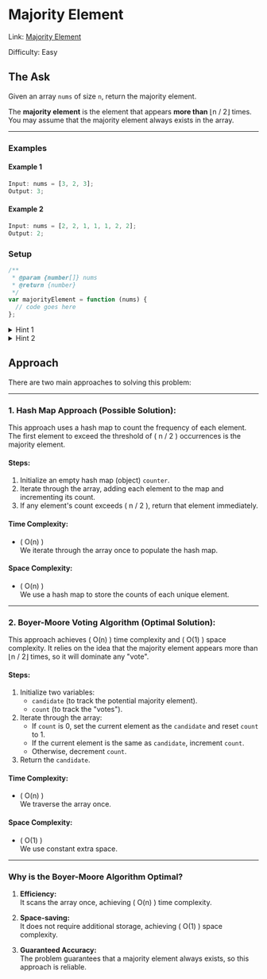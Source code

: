 # Majority Element

Link: [Majority Element](https://leetcode.com/problems/majority-element/description/?envType=study-plan-v2&envId=top-interview-150)

Difficulty: Easy

## The Ask

Given an array `nums` of size `n`, return the majority element.

The **majority element** is the element that appears **more than** ⌊n / 2⌋ times. You may assume that the majority element always exists in the array.

---

### Examples

#### Example 1

```javascript
Input: nums = [3, 2, 3];
Output: 3;
```

#### Example 2

```javascript
Input: nums = [2, 2, 1, 1, 1, 2, 2];
Output: 2;
```

### Setup

```javascript
/**
 * @param {number[]} nums
 * @return {number}
 */
var majorityElement = function (nums) {
  // code goes here
};
```

<details> <summary>Hint 1</summary> A straightforward solution would involve using a hash map to count the frequency of each element. </details> <details> <summary>Hint 2</summary> If you are aiming for \( O(1) \) space complexity, consider the **Boyer-Moore Voting Algorithm**. </details>

## Approach

There are two main approaches to solving this problem:

---

### 1. **Hash Map Approach (Possible Solution):**

This approach uses a hash map to count the frequency of each element. The first element to exceed the threshold of \( n / 2 \) occurrences is the majority element.

#### Steps:

1. Initialize an empty hash map (object) `counter`.
2. Iterate through the array, adding each element to the map and incrementing its count.
3. If any element's count exceeds \( n / 2 \), return that element immediately.

#### Time Complexity:

- \( O(n) \)  
  We iterate through the array once to populate the hash map.

#### Space Complexity:

- \( O(n) \)  
  We use a hash map to store the counts of each unique element.

---

### 2. **Boyer-Moore Voting Algorithm (Optimal Solution):**

This approach achieves \( O(n) \) time complexity and \( O(1) \) space complexity. It relies on the idea that the majority element appears more than ⌊n / 2⌋ times, so it will dominate any "vote".

#### Steps:

1. Initialize two variables:
   - `candidate` (to track the potential majority element).
   - `count` (to track the "votes").
2. Iterate through the array:
   - If `count` is 0, set the current element as the `candidate` and reset `count` to 1.
   - If the current element is the same as `candidate`, increment `count`.
   - Otherwise, decrement `count`.
3. Return the `candidate`.

#### Time Complexity:

- \( O(n) \)  
  We traverse the array once.

#### Space Complexity:

- \( O(1) \)  
  We use constant extra space.

---

### Why is the Boyer-Moore Algorithm Optimal?

1. **Efficiency:**  
   It scans the array once, achieving \( O(n) \) time complexity.

2. **Space-saving:**  
   It does not require additional storage, achieving \( O(1) \) space complexity.

3. **Guaranteed Accuracy:**  
   The problem guarantees that a majority element always exists, so this approach is reliable.
